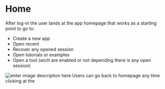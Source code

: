 # Home
After log-in the user lands at the app homepage that works as a starting point to go to:
 - Create a new app
 - Open recent
 - Recover any opened session
 - Open tutorials or examples
 - Open a tool (wich are enabled or not depending there is any open session)

![enter image description here](http://img.pyplan.org/app%20home.png)
Users can go back to homepage any time clicking at the 
<!--stackedit_data:
eyJoaXN0b3J5IjpbLTY4MTM2NTA1LDEyNzg1MDk1ODBdfQ==
-->